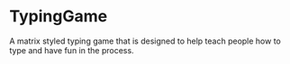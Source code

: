 # TypingGame
A matrix styled typing game that is designed to help teach people how to type and have fun in the process.
